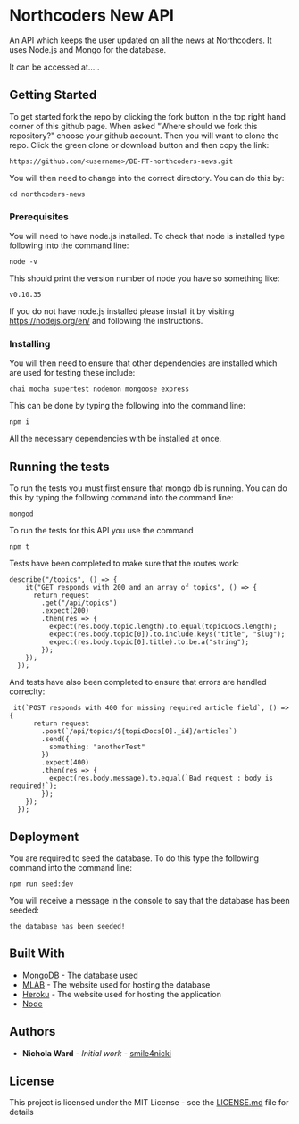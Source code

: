 # Northcoders New API

An API which keeps the user updated on all the news at Northcoders. It uses Node.js and Mongo for the database.

It can be accessed at.....

## Getting Started

To get started fork the repo by clicking the fork button in the top right hand corner of this github page. When asked "Where should we fork this repository?" choose your github account. Then you will want to clone the repo. Click the green clone or download button and then copy the link:

```
https://github.com/<username>/BE-FT-northcoders-news.git
```

You will then need to change into the correct directory. You can do this by:

```
cd northcoders-news
```

### Prerequisites

You will need to have node.js installed. To check that node is installed type following into the command line:

```
node -v
```

This should print the version number of node you have so something like:

```
v0.10.35
```

If you do not have node.js installed please install it by visiting https://nodejs.org/en/ and following the instructions.

### Installing

You will then need to ensure that other dependencies are installed which are used for testing these include:

```
chai mocha supertest nodemon mongoose express
```

This can be done by typing the following into the command line:

```
npm i
```

All the necessary dependencies with be installed at once.

## Running the tests

To run the tests you must first ensure that mongo db is running. You can do this by typing the following command into the command line:

```
mongod
```

To run the tests for this API you use the command

```
npm t
```

Tests have been completed to make sure that the routes work:

```
describe("/topics", () => {
    it("GET responds with 200 and an array of topics", () => {
      return request
        .get("/api/topics")
        .expect(200)
        .then(res => {
          expect(res.body.topic.length).to.equal(topicDocs.length);
          expect(res.body.topic[0]).to.include.keys("title", "slug");
          expect(res.body.topic[0].title).to.be.a("string");
        });
    });
  });
```

And tests have also been completed to ensure that errors are handled correclty:

```
 it(`POST responds with 400 for missing required article field`, () => {
      return request
        .post(`/api/topics/${topicDocs[0]._id}/articles`)
        .send({
          something: "anotherTest"
        })
        .expect(400)
        .then(res => {
          expect(res.body.message).to.equal(`Bad request : body is required!`);
        });
    });
  });
```

## Deployment

You are required to seed the database. To do this type the following command into the command line:

```
npm run seed:dev
```

You will receive a message in the console to say that the database has been seeded:

```
the database has been seeded!
```

## Built With

- [MongoDB](http://www.mongodb.com/) - The database used
- [MLAB](https://mlab.com/) - The website used for hosting the database
- [Heroku](https://dashboard.heroku.com/) - The website used for hosting the application
- [Node](https://nodejs.org/en/)

## Authors

- **Nichola Ward** - _Initial work_ - [smile4nicki](https://github.com/smile4nicki)

## License

This project is licensed under the MIT License - see the [LICENSE.md](LICENSE.md) file for details
